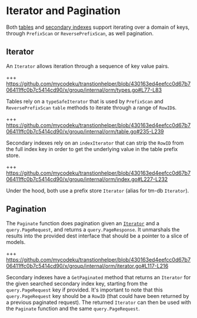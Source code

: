 # Iterator and Pagination

Both [tables](01_table.md) and [secondary indexes](02_secondary_index.md) support iterating over a domain of keys, through `PrefixScan` or `ReversePrefixScan`, as well pagination.

## Iterator

An `Iterator` allows iteration through a sequence of key value pairs.

+++ https://github.com/mycodeku/transtionhelper/blob/430163ed4eefcc0d67b706411ffc0b7c5414cd90/x/group/internal/orm/types.go#L77-L83

Tables rely on a `typeSafeIterator` that is used by `PrefixScan` and `ReversePrefixScan` `table` methods to iterate through a range of `RowID`s.

+++ https://github.com/mycodeku/transtionhelper/blob/430163ed4eefcc0d67b706411ffc0b7c5414cd90/x/group/internal/orm/table.go#235-L239

Secondary indexes rely on an `indexIterator` that can strip the `RowID` from the full index key in order to get the underlying value in the table prefix store.

+++ https://github.com/mycodeku/transtionhelper/blob/430163ed4eefcc0d67b706411ffc0b7c5414cd90/x/group/internal/orm/index.go#L227-L232

Under the hood, both use a prefix store `Iterator` (alias for tm-db `Iterator`).

## Pagination

The `Paginate` function does pagination given an [`Iterator`](#iterator) and a `query.PageRequest`, and returns a `query.PageResponse`.
It unmarshals the results into the provided dest interface that should be a pointer to a slice of models.

+++ https://github.com/mycodeku/transtionhelper/blob/430163ed4eefcc0d67b706411ffc0b7c5414cd90/x/group/internal/orm/iterator.go#L117-L216

Secondary indexes have a `GetPaginated` method that returns an `Iterator` for the given searched secondary index key, starting from the `query.PageRequest` key if provided. It's important to note that this `query.PageRequest` key should be a `RowID` (that could have been returned by a previous paginated request). The returned `Iterator` can then be used with the `Paginate` function and the same `query.PageRequest`.
